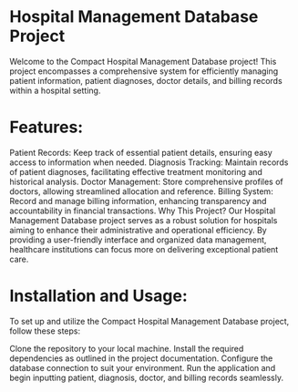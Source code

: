 # Hospital Management Database Project

Welcome to the Compact Hospital Management Database project! This project encompasses a comprehensive system for efficiently managing patient information, patient diagnoses, doctor details, and billing records within a hospital setting.

# Features:

Patient Records: Keep track of essential patient details, ensuring easy access to information when needed.
Diagnosis Tracking: Maintain records of patient diagnoses, facilitating effective treatment monitoring and historical analysis.
Doctor Management: Store comprehensive profiles of doctors, allowing streamlined allocation and reference.
Billing System: Record and manage billing information, enhancing transparency and accountability in financial transactions.
Why This Project?
Our Hospital Management Database project serves as a robust solution for hospitals aiming to enhance their administrative and operational efficiency. By providing a user-friendly interface and organized data management, healthcare institutions can focus more on delivering exceptional patient care.

# Installation and Usage:
To set up and utilize the Compact Hospital Management Database project, follow these steps:

Clone the repository to your local machine.
Install the required dependencies as outlined in the project documentation.
Configure the database connection to suit your environment.
Run the application and begin inputting patient, diagnosis, doctor, and billing records seamlessly.
